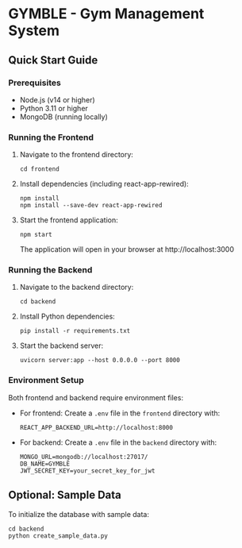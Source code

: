 # GYMBLE - Gym Management System

## Quick Start Guide

### Prerequisites
- Node.js (v14 or higher)
- Python 3.11 or higher
- MongoDB (running locally)

### Running the Frontend

1. Navigate to the frontend directory:
   ```
   cd frontend
   ```

2. Install dependencies (including react-app-rewired):
   ```
   npm install
   npm install --save-dev react-app-rewired
   ```

3. Start the frontend application:
   ```
   npm start
   ```
   The application will open in your browser at http://localhost:3000

### Running the Backend

1. Navigate to the backend directory:
   ```
   cd backend
   ```

2. Install Python dependencies:
   ```
   pip install -r requirements.txt
   ```

3. Start the backend server:
   ```
   uvicorn server:app --host 0.0.0.0 --port 8000
   ```

### Environment Setup

Both frontend and backend require environment files:

- For frontend: Create a `.env` file in the `frontend` directory with:
  ```
  REACT_APP_BACKEND_URL=http://localhost:8000
  ```

- For backend: Create a `.env` file in the `backend` directory with:
  ```
  MONGO_URL=mongodb://localhost:27017/
  DB_NAME=GYMBLE
  JWT_SECRET_KEY=your_secret_key_for_jwt
  ```

## Optional: Sample Data

To initialize the database with sample data:
```
cd backend
python create_sample_data.py
```